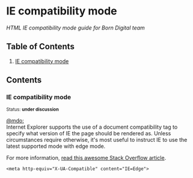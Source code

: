 # IE compatibility mode

*HTML IE compatibility mode guide for Born Digital team*

## Table of Contents

  1. [IE compatibility mode](#ie-compatibility-mode)
  
## Contents

### IE compatibility mode

<sup>Status: **under discussion** </sup>

[@mdo:](http://codeguide.co/#html-ie-compatibility-mode) <br>
Internet Explorer supports the use of a document compatibility <meta> tag to specify what version of IE the page should be rendered as. Unless circumstances require otherwise, it's most useful to instruct IE to use the latest supported mode with edge mode. <br>

For more information, <a href="http://stackoverflow.com/questions/6771258/whats-the-difference-if-meta-http-equiv-x-ua-compatible-content-ie-edge-e">read this awesome Stack Overflow article</a>.

```
<meta http-equiv="X-UA-Compatible" content="IE=Edge">
```
